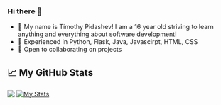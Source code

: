 ### Hi there 👋
- :adult: My name is Timothy Pidashev! I am a 16 year old striving to learn anything and everything about software development!
- :evergreen_tree: Experienced in Python, Flask, Java, Javascirpt, HTML, CSS
- 👯 Open to collaborating on projects
## &#x1f4c8; My GitHub Stats

<a href="https://github.com/TimPidashev/TimPidashev">
  <img align="center" src="https://github-readme-stats.vercel.app/api/top-langs/?username=TimPidashev&hide=java&title_color=ffffff&text_color=c9cacc&icon_color=2bbc8a&bg_color=1d1f21" />
</a>

<a href="https://github.com/TimPidashev/TimPidashev">
  <img align="center" src="https://github-readme-stats.vercel.app/api?username=TimPidashev&show_icons=true&line_height=27&count_private=true&title_color=ffffff&text_color=c9cacc&icon_color=2bbc8a&bg_color=1d1f21" alt="My Stats" />
</a>

